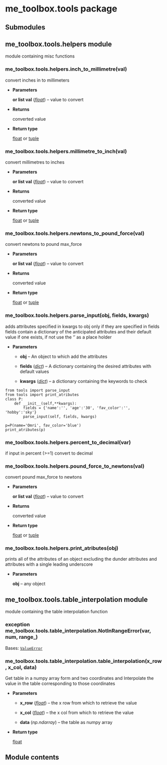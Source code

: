 # me_toolbox.tools package

## Submodules

## me_toolbox.tools.helpers module

module containing misc functions


### me_toolbox.tools.helpers.inch_to_millimetre(val)
convert inches in to millimeters


* **Parameters**

    **or list val** ([*float*](https://docs.python.org/3/library/functions.html#float)) – value to convert



* **Returns**

    converted value



* **Return type**

    [float](https://docs.python.org/3/library/functions.html#float) or [tuple](https://docs.python.org/3/library/stdtypes.html#tuple)



### me_toolbox.tools.helpers.millimetre_to_inch(val)
convert millimetres to inches


* **Parameters**

    **or list val** ([*float*](https://docs.python.org/3/library/functions.html#float)) – value to convert



* **Returns**

    converted value



* **Return type**

    [float](https://docs.python.org/3/library/functions.html#float) or [tuple](https://docs.python.org/3/library/stdtypes.html#tuple)



### me_toolbox.tools.helpers.newtons_to_pound_force(val)
convert newtons to pound max_force


* **Parameters**

    **or list val** ([*float*](https://docs.python.org/3/library/functions.html#float)) – value to convert



* **Returns**

    converted value



* **Return type**

    [float](https://docs.python.org/3/library/functions.html#float) or [tuple](https://docs.python.org/3/library/stdtypes.html#tuple)



### me_toolbox.tools.helpers.parse_input(obj, fields, kwargs)
adds attributes specified in kwargs to obj only if they are specified in fields
fields contain a dictionary of the anticipated attributes and their default value
if one exists, if not use the ‘’ as a place holder


* **Parameters**

    
    * **obj** – An object to which add the attributes


    * **fields** ([*dict*](https://docs.python.org/3/library/stdtypes.html#dict)) – A dictionary containing the desired attributes with default values


    * **kwargs** ([*dict*](https://docs.python.org/3/library/stdtypes.html#dict)) – a dictionary containing the keywords to check


```
from tools import parse_input
from tools import print_atributes
class P:
    def __init__(self,**kwargs):
        fields = {'name':'', 'age':'30', 'fav_color':'', 'hobby':'sky'}
        parse_input(self, fields, kwargs)

p=P(name='Omri', fav_color='blue')
print_atributes(p)
```


### me_toolbox.tools.helpers.percent_to_decimal(var)
if input in percent (>=1) convert to decimal


### me_toolbox.tools.helpers.pound_force_to_newtons(val)
convert pound max_force to newtons


* **Parameters**

    **or list val** ([*float*](https://docs.python.org/3/library/functions.html#float)) – value to convert



* **Returns**

    converted value



* **Return type**

    [float](https://docs.python.org/3/library/functions.html#float) or [tuple](https://docs.python.org/3/library/stdtypes.html#tuple)



### me_toolbox.tools.helpers.print_atributes(obj)
prints all of the attributes of an object
excluding the dunder attributes and attributes
with a single leading underscore


* **Parameters**

    **obj** – any object


## me_toolbox.tools.table_interpolation module

module containing the table interpolation function


### exception me_toolbox.tools.table_interpolation.NotInRangeError(var, num, range_)
Bases: [`ValueError`](https://docs.python.org/3/library/exceptions.html#ValueError)


### me_toolbox.tools.table_interpolation.table_interpolation(x_row, x_col, data)
Get table in a numpy array form and two coordinates and
Interpolate the value in the table corresponding to those coordinates


* **Parameters**

    
    * **x_row** ([*float*](https://docs.python.org/3/library/functions.html#float)) – the x row from which to retrieve the value


    * **x_col** ([*float*](https://docs.python.org/3/library/functions.html#float)) – the x col from which to retrieve the value


    * **data** (*np.ndarray*) – the table as numpy array



* **Return type**

    [float](https://docs.python.org/3/library/functions.html#float)


## Module contents
